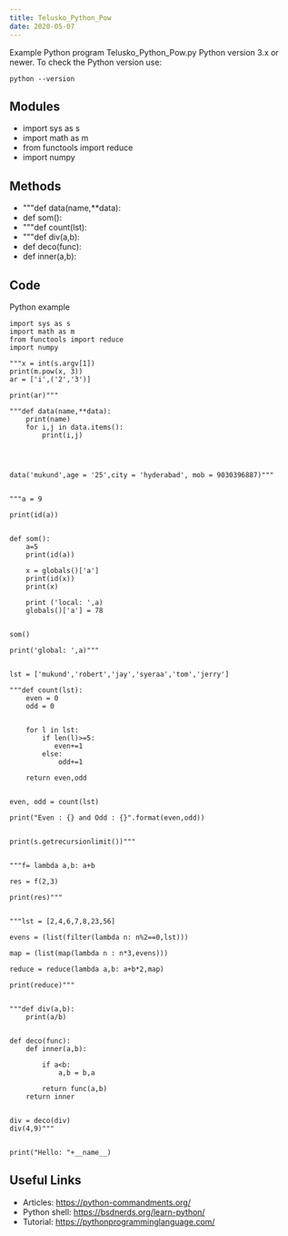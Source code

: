 ```yaml
---
title: Telusko_Python_Pow
date: 2020-05-07
---
```

Example Python program Telusko_Python_Pow.py
Python version 3.x or newer.
To check the Python version use:

    python --version

## Modules

* import sys as s
* import math as m
* from functools import reduce
* import numpy

## Methods

* """def data(name,**data):
* def som():
* """def count(lst):
* """def div(a,b):
* def deco(func):
* def inner(a,b):

## Code

Python example

    import sys as s
    import math as m
    from functools import reduce
    import numpy
    
    """x = int(s.argv[1])
    print(m.pow(x, 3))
    ar = ['i',('2','3')]
    
    print(ar)"""
    
    """def data(name,**data):
        print(name)
        for i,j in data.items():
            print(i,j)
    
    
    
    
    data('mukund',age = '25',city = 'hyderabad', mob = 9030396887)"""
    
    
    """a = 9
    
    print(id(a))
    
    
    def som():
        a=5
        print(id(a))
    
        x = globals()['a']
        print(id(x))
        print(x)
    
        print ('local: ',a)
        globals()['a'] = 78
    
    
    som()
    
    print('global: ',a)"""
    
    
    lst = ['mukund','robert','jay','syeraa','tom','jerry']
    
    """def count(lst):
        even = 0
        odd = 0
    
    
        for l in lst:
            if len(l)>=5:
               even+=1
            else:
                odd+=1
    
        return even,odd
    
    
    even, odd = count(lst)
    
    print("Even : {} and Odd : {}".format(even,odd))
    
    
    print(s.getrecursionlimit())"""
    
    
    """f= lambda a,b: a+b
    
    res = f(2,3)
    
    print(res)"""
    
    
    """lst = [2,4,6,7,8,23,56]
    
    evens = (list(filter(lambda n: n%2==0,lst)))
    
    map = (list(map(lambda n : n*3,evens)))
    
    reduce = reduce(lambda a,b: a+b*2,map)
    
    print(reduce)"""
    
    
    """def div(a,b):
        print(a/b)
    
    
    def deco(func):
        def inner(a,b):
    
            if a<b:
                a,b = b,a
    
            return func(a,b)
        return inner
    
    
    div = deco(div)
    div(4,9)"""
    
    
    print("Hello: "+__name__)
    

## Useful Links

- Articles: https://python-commandments.org/
- Python shell: https://bsdnerds.org/learn-python/
- Tutorial: https://pythonprogramminglanguage.com/
